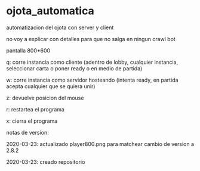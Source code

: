 # ojota_automatica
automatizacion del ojota con server y client

no voy a explicar con detalles para que no salga en ningun crawl bot

pantalla 800*600

q: corre instancia como cliente (adentro de lobby, cualquier instancia, seleccionar carta o poner ready o en medio de partida)

w: corre instancia como servidor hosteando (intenta ready, en partida acepta cualquier que se quiera unir)

z: devuelve posicion del mouse

r: restartea el programa

x: cierra el programa



notas de version:

2020-03-23: actualizado player800.png para matchear cambio de version a 2.8.2

2020-03-23: creado repositorio
